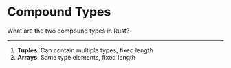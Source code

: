 # Compound Types

What are the two compound types in Rust?

---

1. **Tuples**: Can contain multiple types, fixed length
2. **Arrays**: Same type elements, fixed length